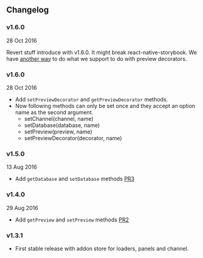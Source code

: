 ## Changelog

### v1.6.0

28 Oct 2016

Revert stuff introduce with v1.6.0. It might break react-native-storybook.
We have [another way](https://github.com/kadirahq/react-storybook/pull/582#issuecomment-256840165) to do what we support to do with preview decorators.

### v1.6.0

28 Oct 2016

-   Add `setPreviewDecorator` and `getPreviewDecorator` methods.
-   Now following methods can only be set once and they accept an option name as the second argument.
    -   setChannel(channel, name)
    -   setDatabase(database, name)
    -   setPreview(preview, name)
    -   setPreviewDecorator(decorator, name)

### v1.5.0

13 Aug 2016

-   Add `getDatabase` and `setDatabase` methods [PR3](https://github.com/kadirahq/storybook-addons/pull/3)

### v1.4.0

29 Aug 2016

-   Add `getPreview` and `setPreview` methods [PR2](https://github.com/kadirahq/storybook-addons/pull/2)

### v1.3.1

-   First stable release with addon store for loaders, panels and channel.
